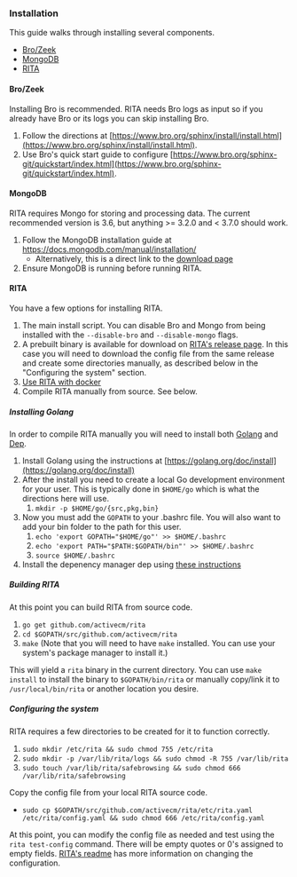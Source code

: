 
### Installation

This guide walks through installing several components.

* [Bro/Zeek](https://www.bro.org)
* [MongoDB](https://www.mongodb.com)
* [RITA](https://github.com/activecm/rita/)

#### Bro/Zeek

Installing Bro is recommended. RITA needs Bro logs as input so if you already have Bro or its logs you can skip installing Bro.

1. Follow the directions at [https://www.bro.org/sphinx/install/install.html](https://www.bro.org/sphinx/install/install.html).
1. Use Bro's quick start guide to configure [https://www.bro.org/sphinx-git/quickstart/index.html](https://www.bro.org/sphinx-git/quickstart/index.html).

#### MongoDB

RITA requires Mongo for storing and processing data. The current recommended version is 3.6, but anything >= 3.2.0 and < 3.7.0 should work.

1. Follow the MongoDB installation guide at https://docs.mongodb.com/manual/installation/
    * Alternatively, this is a direct link to the [download page](https://www.mongodb.com/download-center?jmp=nav#community)
1. Ensure MongoDB is running before running RITA.  

#### RITA

You have a few options for installing RITA.
1. The main install script. You can disable Bro and Mongo from being installed with the `--disable-bro` and `--disable-mongo` flags.
1. A prebuilt binary is available for download on [RITA's release page](https://github.com/activecm/rita/releases). In this case you will need to download the config file from the same release and create some directories manually, as described below in the "Configuring the system" section.
1. [Use RITA with docker](Docker%20Usage.md)
1. Compile RITA manually from source. See below.

##### Installing Golang

In order to compile RITA manually you will need to install both [Golang](https://golang.org) and [Dep](https://github.com/golang/dep).

1. Install Golang using the instructions at [https://golang.org/doc/install](https://golang.org/doc/install)
1. After the install you need to create a local Go development environment for your user. This is typically done in `$HOME/go` which is what the directions here will use.
    1. ```mkdir -p $HOME/go/{src,pkg,bin}```
1. Now you must add the `GOPATH` to your .bashrc file. You will also want to add your bin folder to the path for this user.
    1. ```echo 'export GOPATH="$HOME/go"' >> $HOME/.bashrc```
    1. ```echo 'export PATH="$PATH:$GOPATH/bin"' >> $HOME/.bashrc```
    1. ```source $HOME/.bashrc```
1. Install the depenency manager dep using [these instructions](https://golang.github.io/dep/docs/installation.html)

##### Building RITA

At this point you can build RITA from source code.

1. ```go get github.com/activecm/rita```
1. ```cd $GOPATH/src/github.com/activecm/rita```
1. ```make``` (Note that you will need to have `make` installed. You can use your system's package manager to install it.)

This will yield a `rita` binary in the current directory. You can use `make install` to install the binary to `$GOPATH/bin/rita` or manually copy/link it to `/usr/local/bin/rita` or another location you desire.

##### Configuring the system

RITA requires a few directories to be created for it to function correctly.

1. ```sudo mkdir /etc/rita && sudo chmod 755 /etc/rita```
1. ```sudo mkdir -p /var/lib/rita/logs && sudo chmod -R 755 /var/lib/rita```
1. ```sudo touch /var/lib/rita/safebrowsing && sudo chmod 666 /var/lib/rita/safebrowsing```

Copy the config file from your local RITA source code.
* ```sudo cp $GOPATH/src/github.com/activecm/rita/etc/rita.yaml /etc/rita/config.yaml && sudo chmod 666 /etc/rita/config.yaml```

At this point, you can modify the config file as needed and test using the ```rita test-config``` command. There will be empty quotes or 0's assigned to empty fields. [RITA's readme](../Readme.md) has more information on changing the configuration.
